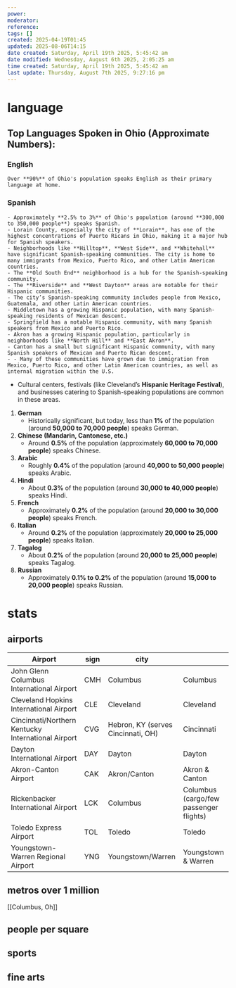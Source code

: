 ```yaml
---
power: 
moderator: 
reference: 
tags: []
created: 2025-04-19T01:45
updated: 2025-08-06T14:15
date created: Saturday, April 19th 2025, 5:45:42 am
date modified: Wednesday, August 6th 2025, 2:05:25 am
time created: Saturday, April 19th 2025, 5:45:42 am
last update: Thursday, August 7th 2025, 9:27:16 pm
---
```

# language
## Top Languages Spoken in Ohio (Approximate Numbers):

### English
    Over **90%** of Ohio's population speaks English as their primary language at home.
### Spanish
    - Approximately **2.5% to 3%** of Ohio's population (around **300,000 to 350,000 people**) speaks Spanish.
    - Lorain County, especially the city of **Lorain**, has one of the highest concentrations of Puerto Ricans in Ohio, making it a major hub for Spanish speakers.
    - Neighborhoods like **Hilltop**, **West Side**, and **Whitehall** have significant Spanish-speaking communities. The city is home to many immigrants from Mexico, Puerto Rico, and other Latin American countries.
    - The **Old South End** neighborhood is a hub for the Spanish-speaking community.
    - The **Riverside** and **West Dayton** areas are notable for their Hispanic communities.
    - The city’s Spanish-speaking community includes people from Mexico, Guatemala, and other Latin American countries.
    - Middletown has a growing Hispanic population, with many Spanish-speaking residents of Mexican descent.
    - Springfield has a notable Hispanic community, with many Spanish speakers from Mexico and Puerto Rico.
    - Akron has a growing Hispanic population, particularly in neighborhoods like **North Hill** and **East Akron**.
    - Canton has a small but significant Hispanic community, with many Spanish speakers of Mexican and Puerto Rican descent.
    - - Many of these communities have grown due to immigration from Mexico, Puerto Rico, and other Latin American countries, as well as internal migration within the U.S.
    
- Cultural centers, festivals (like Cleveland’s **Hispanic Heritage Festival**), and businesses catering to Spanish-speaking populations are common in these areas.
1. **German**
    - Historically significant, but today, less than **1%** of the population (around **50,000 to 70,000 people**) speaks German.
2. **Chinese (Mandarin, Cantonese, etc.)**
    - Around **0.5%** of the population (approximately **60,000 to 70,000 people**) speaks Chinese.
3. **Arabic**
    - Roughly **0.4%** of the population (around **40,000 to 50,000 people**) speaks Arabic.
4. **Hindi**
    - About **0.3%** of the population (around **30,000 to 40,000 people**) speaks Hindi.
5. **French**
    - Approximately **0.2%** of the population (around **20,000 to 30,000 people**) speaks French.
6. **Italian**
    - Around **0.2%** of the population (approximately **20,000 to 25,000 people**) speaks Italian.
7. **Tagalog**
    - About **0.2%** of the population (around **20,000 to 25,000 people**) speaks Tagalog.
8. **Russian**
    - Approximately **0.1% to 0.2%** of the population (around **15,000 to 20,000 people**) speaks Russian.

# stats
## airports

| Airport                                            | sign | city                               |                                        |
| -------------------------------------------------- | ---- | ---------------------------------- | -------------------------------------- |
| John Glenn Columbus International Airport          | CMH  | Columbus                           | Columbus                               |
| Cleveland Hopkins International Airport            | CLE  | Cleveland                          | Cleveland                              |
| Cincinnati/Northern Kentucky International Airport | CVG  | Hebron, KY (serves Cincinnati, OH) | Cincinnati                             |
| Dayton International Airport                       | DAY  | Dayton                             | Dayton                                 |
| Akron-Canton Airport                               | CAK  | Akron/Canton                       | Akron & Canton                         |
| Rickenbacker International Airport                 | LCK  | Columbus                           | Columbus (cargo/few passenger flights) |
| Toledo Express Airport                             | TOL  | Toledo                             | Toledo                                 |
| Youngstown-Warren Regional Airport                 | YNG  | Youngstown/Warren                  | Youngstown & Warren                    |

## metros over 1 million
[[Columbus, Oh]]


## people per square

## sports
## fine arts
